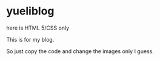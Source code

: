 # yueliblog

here is HTML 5/CSS only


This is for my blog. 


So just copy the code and change the images only I guess. 
